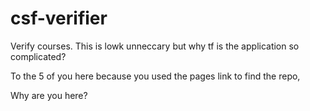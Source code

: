 # csf-verifier
Verify courses. This is lowk unneccary but why tf is the application so complicated?

To the 5 of you here because you used the pages link to find the repo, 

Why are you here?
